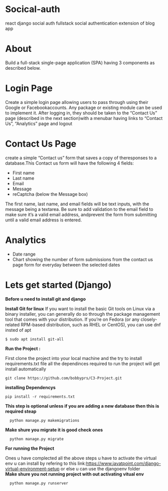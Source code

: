 # Socical-auth
react django social auth fullstack social authentication extension of blog app
# About
Build a full-stack single-page application (SPA) having 3 components as described below.
# Login Page
Create a simple login page allowing users to pass through using their Google or Facebookaccounts. Any package or existing module can be used to implement it.
After logging in, they should be taken to the “Contact Us” page (described in the next section)with a menubar having links to “Contact Us”, “Analytics” page 
and logout

# Contact Us Page
  create a simple “Contact us” form that saves a copy of theresponses to a database.This Contact us form will have the following 4 fields:
  - First name
  - Last name
  - Email
  - Message
  - reCaptcha (below the Message box)

The first name, last name, and email fields will be text inputs, with the message being a textarea. Be sure to add validation to the email field to make sure it’s a valid email address, andprevent the form from submitting until a valid email address is entered.

# Analytics 
- Date range
- Chart showing the number of form submissions from the contact us page form for everyday between the selected dates

# Lets get started (Django)
  
  **Before u need to install git and django**
  
  **Install Git for linux**
  If you want to install the basic Git tools on Linux via a binary installer, you can generally do so through the 
  package management tool that comes with your distribution. If you’re on Fedora (or any closely-related RPM-based distribution, such as RHEL or CentOS), 
  you can use dnf insted of apt
  
    $ sudo apt install git-all
    
**Run the Project :**

  First clone the project into your local machine  and the try to install requirements.txt file all the dependinces required to run the project will 
  get install automatically
    
    git clone https://github.com/bobbyprs/C3-Project.git
    
   **installing Dependencys**
   
    pip install -r requirements.txt
    
   **This step is optional unless if you are adding a new database then this is required steap**
      
      python manage.py makemigrations
      
   **Make shure you migrate it is good check ones**
   
      python manage.py migrate
   **For running the Project**
   
   Ones u have complected all the above steps u have to activate the virtual env u can install by refering to 
   this link:https://www.javatpoint.com/django-virtual-environment-setup  or else u can use the djangoenv folder      
   **Make shure you not running project with out activating vitual env**
   
      python manage.py runserver
